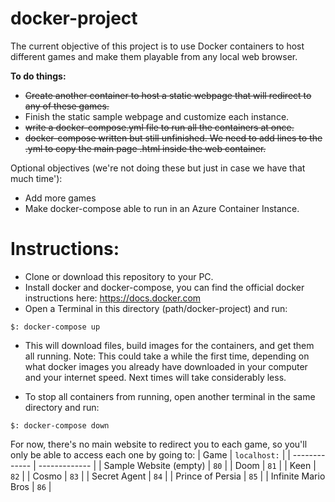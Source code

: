 # docker-project
The current objective of this project is to use Docker containers to host different games and make them playable from any local web browser.

__To do things:__
- ~~Create another container to host a static webpage that will redirect to any of these games.~~
- Finish the static sample webpage and customize each instance.
- ~~write a docker-compose.yml file to run all the containers at once.~~
- ~~docker-compose written but still unfinished. We need to add lines to the .yml to copy the main page .html inside the web container.~~

Optional objectives (we're not doing these but just in case we have that much time'):
- Add more games
- Make docker-compose able to run in an Azure Container Instance.

# Instructions:
- Clone or download this repository to your PC.
- Install docker and docker-compose, you can find the official docker instructions here: https://docs.docker.com
- Open a Terminal in this directory (path/docker-project) and run:
```
$: docker-compose up
```
- This will download files, build images for the containers, and get them all running. Note: This could take a while the first time, depending on what docker images you already have downloaded in your computer and your internet speed. Next times will take considerably less.

- To stop all containers from running, open another terminal in the same directory and run:
```
$: docker-compose down
```
For now, there's no main website to redirect you to each game, so you'll only be able to access each one by going to:
| Game | `localhost:` |
| ------------- | ------------- |
| Sample Website (empty) | `80`  |
| Doom | `81`  |
| Keen | `82`  |
| Cosmo | `83`  |
| Secret Agent | `84`  |
| Prince of Persia | `85`  |
| Infinite Mario Bros | `86`  |
